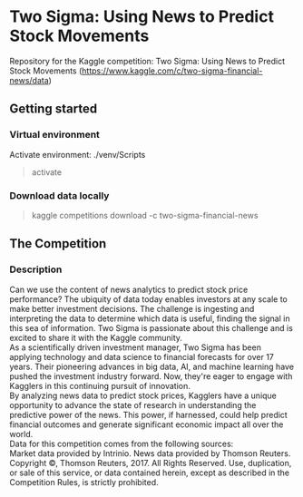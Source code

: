 # Two Sigma: Using News to Predict Stock Movements
Repository for the Kaggle competition: Two Sigma: Using News to Predict Stock Movements (https://www.kaggle.com/c/two-sigma-financial-news/data)

## Getting started 

### Virtual environment 
Activate environment: ./venv/Scripts 
> activate 

### Download data locally 
> kaggle competitions download -c two-sigma-financial-news

## The Competition

### Description
Can we use the content of news analytics to predict stock price performance? The ubiquity of data today enables investors at any scale to make better investment decisions. The challenge is ingesting and interpreting the data to determine which data is useful, finding the signal in this sea of information. Two Sigma is passionate about this challenge and is excited to share it with the Kaggle community.
<br>
As a scientifically driven investment manager, Two Sigma has been applying technology and data science to financial forecasts for over 17 years. Their pioneering advances in big data, AI, and machine learning have pushed the investment industry forward. Now, they're eager to engage with Kagglers in this continuing pursuit of innovation.
<br>
By analyzing news data to predict stock prices, Kagglers have a unique opportunity to advance the state of research in understanding the predictive power of the news. This power, if harnessed, could help predict financial outcomes and generate significant economic impact all over the world.
<br>
Data for this competition comes from the following sources:
<br>
Market data provided by Intrinio.
News data provided by Thomson Reuters. Copyright ©, Thomson Reuters, 2017. All Rights Reserved. Use, duplication, or sale of this service, or data contained herein, except as described in the Competition Rules, is strictly prohibited.
